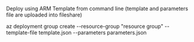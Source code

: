 Deploy using ARM Template from command line (template and parameters file are uploaded into fileshare)

az deployment group create --resource-group  "resource group" --template-file template.json --parameters parameters.json